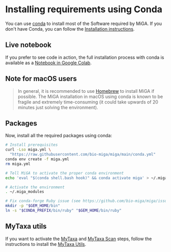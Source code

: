 # Installing requirements using Conda

You can use [conda](https://conda.io/) to install most of the Software required
by MiGA.
If you don't have Conda, you can follow the
[Installation instructions](https://conda.io/projects/conda/en/latest/user-guide/install/index.html).

## Live notebook

If you prefer to see code in action, the full installation process
with conda is available as a
[Notebook in Google Colab](https://colab.research.google.com/gist/lmrodriguezr/3fe4db8df4e5038ae603fde18214b148).

## Note for macOS users

> In general, it is recommended to use [Homebrew](brew.md) to install MiGA if
> possible. The MiGA installation in macOS using conda is known to be fragile
> and extremely time-consuming (it could take upwards of 20 minutes just solving
> the environment).

## Packages

Now, install all the required packages using conda:

```bash
# Install prerequisites
curl -Lso miga.yml \
  "https://raw.githubusercontent.com/bio-miga/miga/main/conda.yml"
conda env create -f miga.yml
rm miga.yml

# Tell MiGA to activate the proper conda environment
echo 'eval "$(conda shell.bash hook)" && conda activate miga' > ~/.miga_modules

# Activate the environment
. ~/.miga_modules

# Fix conda-forge Ruby issue (see https://github.com/bio-miga/miga/issues/168)
mkdir -p "$GEM_HOME/bin"
ln -s "$CONDA_PREFIX/bin/ruby" "$GEM_HOME/bin/ruby"
```

## MyTaxa utils

If you want to activate the [MyTaxa](../part5/workflow.md#mytaxa) and
[MyTaxa Scan](../part5/workflow.md#mytaxa-scan) steps, follow the instructions
to install the [MyTaxa Utils](mytaxa.md).

